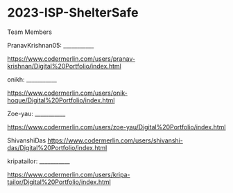 # 2023-ISP-ShelterSafe

Team Members


PranavKrishnan05: ___________

  https://www.codermerlin.com/users/pranav-krishnan/Digital%20Portfolio/index.html

onikh: ___________

  https://www.codermerlin.com/users/onik-hoque/Digital%20Portfolio/index.html

Zoe-yau: ___________
  
   https://www.codermerlin.com/users/zoe-yau/Digital%20Portfolio/index.html
    

ShivanshiDas
   https://www.codermerlin.com/users/shivanshi-das/Digital%20Portfolio/index.html

kripatailor: ___________

  https://www.codermerlin.com/users/kripa-tailor/Digital%20Portfolio/index.html

